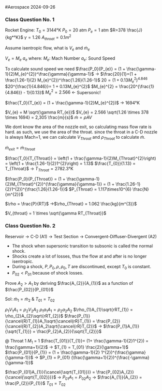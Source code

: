 #Aerospace 2024-09-26

### Class Question No. 1
Rocket Engine:
$T_{0}= 3144\text{°K}$
$P_{0}= 20 \text{ atm}$
$P_{e} = 1\text{ atm}$
$R=378 \frac{J}{kg*°K}$
$\gamma = 1.26$
$A_{throat}=0.1m^{2}$


Assume isentropic flow, what is $V_e$ and $\dot{m}_{e}$

$V_{e} = M_{e}\ a_{e}$
where:
	$M_e$: Mach Number
	$a_e$: Sound Speed

To calculate sound speed we need
$\frac{P_0}{P_{e}} = (1 + \frac{\gamma-1}{2}M_{e}^{2})^\frac{\gamma}{\gamma-1}$ -> $\frac{20}{1}=(1 + \frac{1.26-1}{2} M_{e}^{2})^\frac{1.26}{1.26-1}$
$20 = (1 + 0.13M_{e}^{2})^{4.846}$
$20^{\frac{1}{4.846}}= 1 + 0.13M_{e}^{2}$ 
$M_{e}^{2} = \frac{20^{\frac{1}{4.846}} - 1}{0.13}$
$M_{e}^{2} = 2.566$ <- Supersonic!

$\frac{T_0}{T_{e}} = (1 + \frac{\gamma-1}{2}M_{e}^{2})$ -> 1694°K

$V_{e} = M \sqrt{\gamma RT_{e}}$
$V_{e} = 2.566 \sqrt{1.26 \times 378 \times 1694} = 2,305 \frac{m}{s}$
$\dot{m} = \rho A V$ 

We dont know the area of the nozzle exit, so calculating mass flow rate is hard. as such, we use the area of the throat. since the throat in a C-D nozzle is always Mach=1, we can calculate $V_{Throat}$ and $\rho_{Throat}$ to calculate $\dot{m}$.

$\dot{m}_{exit} = \dot{m}_{Throat}$

$\frac{T_0}{T_{Throat}} = \left(1 + \frac{\gamma-1}{2}M_{Throat}^{2}\right) = \left(1 + \frac{1.26-1}{2}1^{2}\right) = 1.13$
$\frac{T_{0}}{1.13} = T_{Throat}$ -> $T_{Throat} = 2782.3\text{°K}$

$\frac{P_0}{P_{Throat}} = (1 + \frac{\gamma-1}{2}M_{Throat}^{2})^{\frac{\gamma}{\gamma-1}} = (1 + \frac{1.26-1}{2}1^{2})^{\frac{1.26}{1.26-1}}$
$P_{Throat} = 1.117\times10^{6} \frac{N}{m^{2}}$

$\rho = \frac{P}{RT}$ ->$\rho_{Throat} = 1.062 \frac{kg}{m^{3}}$

$V_{throat} = 1 \times \sqrt{\gamma RT_{Throat}}$ 

### Class Question No. 2

Reservoir -> C-D (A1) -> Test Section -> Convergent-Diffuser-Divergent (A2)

- The shock when supersonic transition to subsonic is called the normal shock.
- Shocks create a lot of losses, thus the flow at and after is no longer isentropic.
- During a shock, $P, P_{0}, \rho, \rho_{0}, T$ are discontinued, except $T_{0}$ is constant.
- $P_{02} < P_{01}$ because of shock losses.

Prove $A_{2} > A_{1}$ by deriving $\frac{A_{2}}{A_{1}}$ as a function of $\frac{P_{02}}{P_{01}}$

Sol: $\dot m_{1} = \dot m_{2}$ & $T_{01} = T_{02}$

$\rho_{1}V_{1}A_{1} = \rho_{2}V_{2}A_{2}$
$\rho_{1}a_{1}A_{1} = \rho_{2}a_{2}A_{2}$
$\rho_{1}A_{1}\sqrt{rRT_{1}} = \rho_{2}A_{2}\sqrt{rRT_{2}}$
$\frac{P_{1}}{\cancel{R}T_{1}}A_1\sqrt{\cancel{rR}T_{1}} = \frac{P_{2}}{\cancel{R}T_{2}}A_2\sqrt{\cancel{rR}T_{2}}$ -> $\frac{P_{1}A_{1}}{\sqrt{T_{1}}} = \frac{P_{2}A_{2}}{\sqrt{T_{2}}}$

@ Throat 1 $M_1$ = 1
$\frac{T_{01}}{T_{1}}= (1+ \frac{\gamma-1}{2}1^{2}) = \frac{\gamma+1}{2}$ -> $T_{1} = T_{01} \frac{2}{\gamma+1}$
$\frac{P_{01}}{P_{1}} = (1 + \frac{\gamma-1}{2} 1^{2})^{\frac{\gamma}{\gamma-1}}$ -> $P_{1} = P_{01} (\frac{\gamma+1}{2})^{\frac{-\gamma}{\gamma-1}}$


$\frac{P_{01}A_{1}}{\cancel{\sqrt{T_{01}}}} = \frac{P_{02}A_{2}}{\cancel{\sqrt{T_{02}}}}$ -> $P_{01}A_{1} = P_{02}A_{2}$ -> $\frac{A_{1}}{A_{2}} = \frac{P_{2}}{P_{1}}$ 
$T_{01} = T_{02}$

